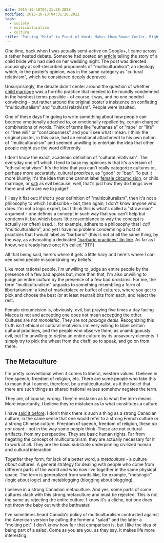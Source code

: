 ```yaml
---
date: 2015-10-10T04:31:28.202Z
modified: 2015-10-10T04:31:28.202Z
tags:
  - society
  - multiculturalism
  - culture
title: 'Putting "Meta" in Front of Words Makes them Sound Cooler, Right?'
---
```


One time, back when I was actually semi-active on Google+, I came across a
rather heated debate.  Someone had posted an [article][1] telling the story
of a child bride who had died on her wedding night.  The post was directed
accusingly at self-described proponents of "multiculturalism", an ideology
which, in the poster's opinion, was in the same category as "cultural
relativism", which he considered deeply depraved.

Unsurprisingly, the debate didn't center around the question of whether
[child marriage][7] was a horrific practice that needed to be roundly
condemned in the harshest terms possible - of course it was, and no one
needed convincing - but rather around the original poster's insistence on
conflating "multiculturalism" and "cultural relativism".  People were
insulted.

One of these days I'm going to write something about how people can become
emotionally attached to, or emotionally repelled by, certain charged
combinations of words.  Think of terms like "euthanasia" or "rape" or "life"
or "free will" or "consciousness" and you'll see what I mean.  I think the
original poster, in this case, had an emotional attachment to his own notion
of "multiculturalism" and seemed unwilling to entertain the idea that other
people might use the word differently.

I don't know the exact, academic definition of "cultural relativism".  The
everyday one off which I tend to base my opinions is that it's a version of
"ethical relativism".  It's the idea that you can't really categorize
cultures or, perhaps more accurately, cultural *practices*, as "good" or
"bad".  To put it more bluntly, it's the idea that one cannot label
[female circumcision][5], or child marriage, or [sati][4] as evil because,
well, that's just how they do things over there and who are we to judge?

I'll say it flat out: if *that's* your definition of "multiculturalism",
then it's not a philosophy to which I subscribe - but, then again, I don't
know anyone who does.  I'm not a logic expert, but I think this is what's
called a "straw man" argument - one defines a concept in such way that you
can't help but condemn it, but which bears little resemblance to way the
concept is actually (or often) used.  I, for example, adhere to a philosophy
that I *call* "multiculturalism", and yet I have no problem condemning a
host of practices that I would label as "barbaric" (this is not at all the
same thing, by the way, as advocating a dedicated
["barbaric practices" tip line][6].  As far as I know, we already have one;
it's called "911")

All that being said, here's where it gets a little hazy and here's where I
can see some people misconstruing my beliefs.

Like most rational people, I'm unwilling to judge an entire people by the
presence of a few bad apples but, more than that, I'm also unwilling to
judge an entire *culture* by the presence of a few bad *practices*.  For me,
the term "multiculturalism" unpacks to something resembling a form of
libertarianism: a kind of marketplace or buffet of cultures, where you get
to pick and choose the best (or at least neutral) bits from each, and reject
the rest.

Female circumcision is, obviously, evil, but praying five times a day facing
Mecca is not and accepting one does not mean accepting the other.  Cultures
are not *monolithic*.  They are not *package deals*.  Recognizing this truth
isn't ethical or cultural relativism.  I'm very willing to label certain
cultural practices, and the people who observe them, as unambiguously evil,
but I'm unwilling to *define* an entire culture by its unsavoury elements.
I simply try to pick the wheat from the chaff, so to speak, and go on from
there.

## The Metaculture

I'm pretty conventional when it comes to liberal, western values.  I believe
in free speech, freedom of religion, etc.  There are some people who take
this to mean that I cannot, therefore, be a multiculturalist, as if the
belief that there are such things as shared national values somehow negates
the term.

They are, of course, wrong.  They're mistaken as to what the term means.
More importantly, I believe they're mistaken as to what constitutes a
culture.

I have [said it before][2]: I don't think there is such a thing as a strong
Canadian culture, in the same sense that one would refer to a strong French
culture or a strong Chinese culture.  Freedom of speech, freedom of
religion, these *do not count* - not in the way some people think.  These
are not cultural artifacts, from my perspective.  They are basic human
rights.  Far from negating the concept of multiculturalism, they are
actually necessary for it to work at all.  They are the basic substrate
underpinning civilized human and cultural interaction.

Together they form, for lack of a better word, a *metaculture* - a culture
*about* cultures.  A general strategy for dealing with people who come from
different parts of the world and who now live together in the same physical
space.  The term is generalized from words like, for example, "metalogic"
(logic about logic) and metablogging (blogging about blogging).

I believe in a strong Canadian metaculture.  And yes, some parts of some
cultures clash with this strong metaculture and must be rejected.  This is
not the same as rejecting the entire culture.  I know it's a cliche, but one
does not throw the baby out with the bathwater.

I've sometimes heard Canada's policy of multiculturalism contrasted against
the American version by calling the former a "salad" and the latter a
"melting pot".  I don't know how fair that comparison is, but I like the
idea of being part of a salad.  Come as you are you, as they say.  It makes
life more interesting.


[1]: http://www.upi.com/Top_News/World-News/2013/09/08/8-year-old-Yemeni-girl-dies-from-internal-injuries-on-wedding-night/UPI-61081378653499/?spt=hs&or=tn
[2]: /2012/11/30/cultureless
[3]: http://www.telegraph.co.uk/foodanddrink/foodanddrinknews/8827721/Italian-town-bans-any-new-kebab-shops-or-other-ethnic-food.html
[4]: https://en.wikipedia.org/wiki/Sati_(practice)
[5]: https://en.wikipedia.org/wiki/Female_genital_mutilation
[6]: http://www.cbc.ca/news/politics/canada-election-2015-barbaric-cultural-practices-law-1.3254118
[7]: https://en.wikipedia.org/wiki/Child_marriage
